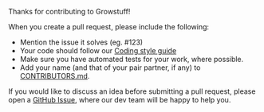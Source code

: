 Thanks for contributing to Growstuff!

When you create a pull request, please include the following:

* Mention the issue it solves (eg. #123)
* Your code should follow our [Coding style guide](https://github.com/Growstuff/growstuff/wiki/Development-process-overview#coding-practices)
* Make sure you have automated tests for your work, where possible.
* Add your name (and that of your pair partner, if any) to [CONTRIBUTORS.md](CONTRIBUTORS.md).

If you would like to discuss an idea before submitting a pull request,
please open a [GitHub Issue](https://github.com/growstuff/growstuff/issues),
where our dev team will be happy to help you.
